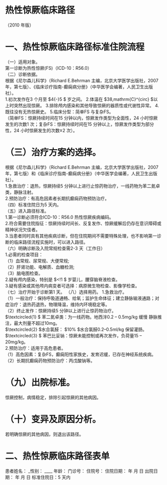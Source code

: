 # 热性惊厥临床路径  
（2010 年版）  
#     一、热性惊厥临床路径标准住院流程  
（一）适用对象。  
第一诊断为热性惊厥(FS)（ICD-10：R56.0）  
（二）诊断依据。  
根据《尼尔森儿科学》（Richard E.Behrman 主编，北京大学医学出版社，2007 年，第七版）、《临床诊疗指南-癫痫病分册》（中华医学会编著，人民卫生出版社）。  
1.初次发作在3 个月至 $4{-}5 $ 岁之间。 2.体温在 $38\,mathrm{C}^{circ} $以上时突然出现惊厥。 3.排除颅内感染和其他导致惊厥的器质性或代谢性异常。  4.既往没有无热惊厥史。 5.临床分型：简单FS 与复杂FS。  
（简单FS：惊厥持续时间在15 分钟以内，惊厥发作类型为全面性，24 小时惊厥发生的次数1 次；复杂FS：惊厥持续时间在15 分钟以上，惊厥发作类型为部分性，24 小时惊厥发生的次数≥2 次）。  
# （三）治疗方案的选择。  
根据《尼尔森儿科学》（Richard E.Behrman 主编，北京大学医学出版社，2007 年，第七版）和《临床诊疗指南-癫痫病分册》（中华医学会编著，人民卫生出版社）。  
1.急救治疗：退热，惊厥持续5 分钟以上进行止惊药物治疗，一线药物为苯二氮卓类，静脉注射。  
2.预防治疗：有高危因素者长期抗癫痫药物预防治疗。  
（四）标准住院日为5 天内。  
（五）进入路径标准。  
1.第一诊断必须符合ICD-10：R56.0 热性惊厥疾病编码。  
2.符合需要住院指征：惊厥持续时间长、反复发作、惊厥缓解后仍存在意识障碍或精神状况欠佳者。  
3.当患者同时具有其他疾病诊断，但在住院期间不需要特殊处理，也不影响第一诊断的临床路径流程实施时，可以进入路径。  
（六）明确诊断及入院常规检查需2-3 天（工作日）  
1.必需的检查项目：  
（1）血常规、尿常规、大便常规;  
（2）肝肾功能、电解质、血糖检测;  
（3）脑电图检查。  
2.疑有颅内感染，特别是 $<\!1 $ 岁婴儿，腰穿脑脊液检查。  
3.疑有感染或其他颅内病变者可选择：病原微生物检查、影像学检查。  
（七）治疗开始于诊断第1 天。 （八）选择用药。 1.急救治疗。  
（1）一般治疗：保持呼吸道通畅、给氧；监护生命体征；建立静脉输液通路；对症治疗：退热药退热，物理降温，维持内环境稳定等。  
（2）终止发作：惊厥持续5 分钟以上进行止惊药物治疗。  
$\textcircled{1} $ 苯二氮卓类：为一线药物。地西泮0.2 – 0.5mg/kg 缓慢 静脉推注，最大剂量不超过10mg。  
$\textcircled{2} $水合氯醛： $10\% $水合氯醛0.2–0.5ml/kg 保留灌肠。  
$\textcircled{3} $ 苯巴比妥钠：惊厥未能控制或再次发作，负荷量15 – 20mg/kg。  
2.预防治疗：适用于高危患者。  
（1）高危因素：复杂FS，癫痫阳性家族史，发育迟缓，已存在神经系统疾病。  
（2）长期抗癫痫药物预防治疗：丙戊酸钠等。  
# （九）出院标准。  
惊厥控制，病情稳定，排除引起惊厥的其他病因。  
# （十）变异及原因分析。  
若明确惊厥的其他病因，则退出该路径。  
#     二、热性惊厥临床路径表单  
患者姓名：   _性别：   ____ 年龄：    门诊号：  住院号：          住院日期：      年   月   日   出院日期：     年   月   日  标准住院日：5 天内  
